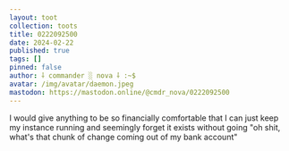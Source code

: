 ```yaml
---
layout: toot
collection: toots
title: 0222092500
date: 2024-02-22
published: true
tags: []
pinned: false
author: ⸸ commander ░ nova ⸸ :~$
avatar: /img/avatar/daemon.jpeg
mastodon: https://mastodon.online/@cmdr_nova/0222092500
---
```


I would give anything to be so financially comfortable that I can just keep my instance running and seemingly forget it exists without going "oh shit, what's that chunk of change coming out of my bank account"
